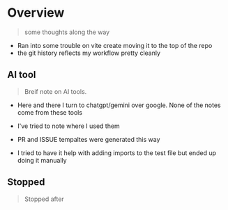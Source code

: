 # Overview

> some thoughts along the way

- Ran into some trouble on vite create moving it to the top of the repo
- the git history reflects my workflow pretty cleanly

## AI tool

> Breif note on AI tools.

- Here and there I turn to chatgpt/gemini over google. None of the notes come from these tools
- I've tried to note where I used them

- PR and ISSUE tempaltes were generated this way
- I tried to have it help with adding imports to the test file but ended up doing it manually

## Stopped

> Stopped after

